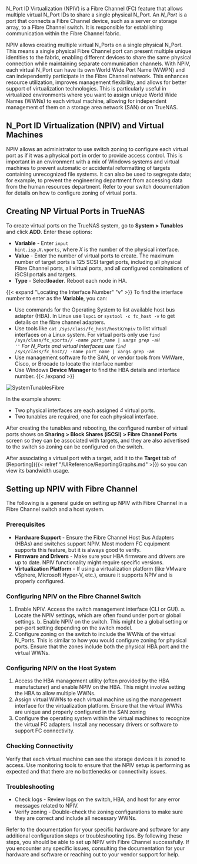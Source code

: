&NewLine;

N_Port ID Virtualization (NPIV) is a Fibre Channel (FC) feature that allows multiple virtual N_Port IDs to share a single physical N_Port.
An *N_Port* is a port that connects a Fibre Channel device, such as a server or storage array, to a Fibre Channel switch.
It is responsible for establishing communication within the Fibre Channel fabric.

NPIV allows creating multiple virtual N_Ports on a single physical N_Port.
This means a single physical Fibre Channel port can present multiple unique identities to the fabric, enabling different devices to share the same physical connection while maintaining separate communication channels.
With NPIV, each virtual N_Port can have its own World Wide Port Name (WWPN) and can independently participate in the Fibre Channel network.
This enhances resource utilization, improves management flexibility, and allows for better support of virtualization technologies.
This is particularly useful in virtualized environments where you want to assign unique World Wide Names (WWNs) to each virtual machine, allowing for independent management of them on a storage area network (SAN) or on TrueNAS.

## N_Port ID Virtualization (NPIV) and Virtual Machines
NPIV allows an administrator to use switch zoning to configure each virtual port as if it was a physical port in order to provide access control.
This is important in an environment with a mix of Windows systems and virtual machines to prevent automatic or accidental reformatting of targets containing unrecognized file systems.
It can also be used to segregate data; for example, to prevent the engineering department from accessing data from the human resources department.
Refer to your switch documentation for details on how to configure zoning of virtual ports.

## Creating NP Virtual Ports in TrueNAS
To create virtual ports on the TrueNAS system, go to **System > Tunables** and click **ADD**.
Enter these options:

* **Variable** - Enter <code>input hint.isp.<i>X</i>.vports</code>, where *X* is the number of the physical interface.
* **Value** - Enter the number of virtual ports to create. 
  The maximum number of target ports is 125 SCSI target ports, including all physical Fibre Channel ports, all virtual ports, and all configured combinations of iSCSI portals and targets.
* **Type** - Select**loader**. Reboot each node in HA.

{{< expand "Locating the Interface Number" "v" >}}
To find the interface number to enter as the **Variable**, you can:
* Use commands for the Operating System to list available host bus adapter (HBA).
  In Linux use `lspci` or `systool -c fc_host -v` to get details on the fibre channel adapters.
* Use tools like <code>cat /sys/class/fc_host/host<i>X/</i>npiv</code> to list virtual interfaces on a Linux system.
  For virtual ports only use <code>find /sys/class/fc_vports/*/ -name port_name | xargs grep -aH ''</code>
  For N_Ports and virtual interfaces use <code>find /sys/class/fc_host/*/ -name port_name | xargs grep -aH</code>
* Use management software fo the SAN, or vendor tools from VMWare, Cisco, or Brocade to locate the interface number
* Use Windows **Device Manager** to find the HBA details and interface number.
{{< /expand >}}

![SystemTunablesFibre](/images/CORE/11.3/SystemTunablesFibre.png "Virtual Ports for Fibre Channel")

In the example shown:

* Two physical interfaces are each assigned *4* virtual ports.
* Two tunables are required, one for each physical interface.

After creating the tunables and rebooting, the configured number of virtual ports shows on **Sharing > Block Shares (iSCSI) > Fibre Channel Ports** screen so they can be associated with targets, and they are also advertised to the switch so zoning can be configured on the switch.

After associating a virtual port with a target, add it to the **Target** tab of [Reporting]({{< relref "/UIReference/ReportingGraphs.md" >}}) so you can view its bandwidth usage.

## Setting up NPIV with Fibre Channel
The following is a general guide on setting up NPIV with Fibre Channel in a Fibre Channel switch and a host system.

### Prerequisites
* **Hardware Support** - Ensure the Fibre Channel Host Bus Adapters (HBAs) and switches support NPIV. Most modern FC equipment supports this feature, but it is always good to verify.
* **Firmware and Drivers** - Make sure your HBA firmware and drivers are up to date. NPIV functionality might require specific versions.
* **Virtualization Platform** - If using a virtualization platform (like VMware vSphere, Microsoft Hyper-V, etc.), ensure it supports NPIV and is properly configured. 

### Configuring NPIV on the Fibre Channel Switch
1. Enable NPIV. Access the switch management interface (CLI or GUI). 
   a. Locate the NPIV settings, which are often found under port or global settings.
   b. Enable NPIV on the switch. This might be a global setting or per-port setting depending on the switch model.
2. Configure zoning on the switch to include the WWNs of the virtual N_Ports.
   This is similar to how you would configure zoning for physical ports. Ensure that the zones include both the physical HBA port and the virtual WWNs.

### Configuring NPIV on the Host System
1. Access the HBA management utility (often provided by the HBA manufacturer) and enable NPIV on the HBA. This might involve setting the HBA to allow multiple WWNs.
2. Assign virtual WWNs to each virtual machine using the management interface for the virtualization platform.
   Ensure that the virtual WWNs are unique and properly configured in the SAN zoning
3. Configure the operating system within the virtual machines to recognize the virtual FC adapters.
   Install any necessary drivers or software to support FC connectivity.

### Checking Connectivity
Verify that each virtual machine can see the storage devices it is zoned to access.
Use monitoring tools to ensure that the NPIV setup is performing as expected and that there are no bottlenecks or connectivity issues.

### Troubleshooting

* Check logs - Review logs on the switch, HBA, and host for any error messages related to NPIV.
* Verify zoning - Double-check the zoning configurations to make sure they are correct and include all necessary WWNs.

Refer to the documentation for your specific hardware and software for any additional configuration steps or troubleshooting tips.
By following these steps, you should be able to set up NPIV with Fibre Channel successfully.
If you encounter any specific issues, consulting the documentation for your hardware and software or reaching out to your vendor support for help.